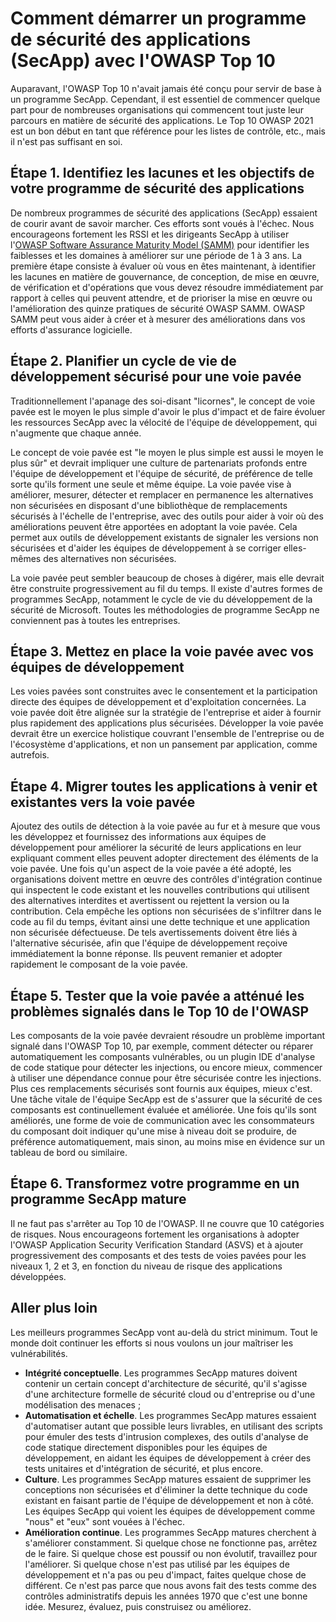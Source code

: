 # Comment démarrer un programme de sécurité des applications (SecApp) avec l'OWASP Top 10

Auparavant, l'OWASP Top 10 n'avait jamais été conçu pour servir de base à un programme SecApp. Cependant, il est essentiel de commencer quelque part pour de nombreuses organisations qui commencent tout juste leur parcours en matière de sécurité des applications. Le Top 10 OWASP 2021 est un bon début en tant que référence pour les listes de contrôle, etc., mais il n'est pas suffisant en soi.

## Étape 1. Identifiez les lacunes et les objectifs de votre programme de sécurité des applications

De nombreux programmes de sécurité des applications (SecApp) essaient de courir avant de savoir marcher. Ces efforts sont voués à l'échec. Nous encourageons fortement les RSSI et les dirigeants SecApp à utiliser l'[OWASP Software Assurance Maturity Model (SAMM)](https://owaspsamm.org) pour identifier les faiblesses et les domaines à améliorer sur une période de 1 à 3 ans. La première étape consiste à évaluer où vous en êtes maintenant, à identifier les lacunes en matière de gouvernance, de conception, de mise en œuvre, de vérification et d'opérations que vous devez résoudre immédiatement par rapport à celles qui peuvent attendre, et de prioriser la mise en œuvre ou l'amélioration des quinze pratiques de sécurité OWASP SAMM. OWASP SAMM peut vous aider à créer et à mesurer des améliorations dans vos efforts d'assurance logicielle.

## Étape 2. Planifier un cycle de vie de développement sécurisé pour une voie pavée

Traditionnellement l'apanage des soi-disant "licornes", le concept de voie pavée est le moyen le plus simple d'avoir le plus d'impact et de faire évoluer les ressources SecApp avec la vélocité de l'équipe de développement, qui n'augmente que chaque année.

Le concept de voie pavée est "le moyen le plus simple est aussi le moyen le plus sûr" et devrait impliquer une culture de partenariats profonds entre l'équipe de développement et l'équipe de sécurité, de préférence de telle sorte qu'ils forment une seule et même équipe. La voie pavée vise à améliorer, mesurer, détecter et remplacer en permanence les alternatives non sécurisées en disposant d'une bibliothèque de remplacements sécurisés à l'échelle de l'entreprise, avec des outils pour aider à voir où des améliorations peuvent être apportées en adoptant la voie pavée. Cela permet aux outils de développement existants de signaler les versions non sécurisées et d'aider les équipes de développement à se corriger elles-mêmes des alternatives non sécurisées.

La voie pavée peut sembler beaucoup de choses à digérer, mais elle devrait être construite progressivement au fil du temps. Il existe d'autres formes de programmes SecApp, notamment le cycle de vie du développement de la sécurité de Microsoft. Toutes les méthodologies de programme SecApp ne conviennent pas à toutes les entreprises.

## Étape 3. Mettez en place la voie pavée avec vos équipes de développement

Les voies pavées sont construites avec le consentement et la participation directe des équipes de développement et d'exploitation concernées. La voie pavée doit être alignée sur la stratégie de l'entreprise et aider à fournir plus rapidement des applications plus sécurisées. Développer la voie pavée devrait être un exercice holistique couvrant l'ensemble de l'entreprise ou de l'écosystème d'applications, et non un pansement par application, comme autrefois.

## Étape 4. Migrer toutes les applications à venir et existantes vers la voie pavée

Ajoutez des outils de détection à la voie pavée au fur et à mesure que vous les développez et fournissez des informations aux équipes de développement pour améliorer la sécurité de leurs applications en leur expliquant comment elles peuvent adopter directement des éléments de la voie pavée. Une fois qu'un aspect de la voie pavée a été adopté, les organisations doivent mettre en œuvre des contrôles d'intégration continue qui inspectent le code existant et les nouvelles contributions qui utilisent des alternatives interdites et avertissent ou rejettent la version ou la contribution. Cela empêche les options non sécurisées de s'infiltrer dans le code au fil du temps, évitant ainsi une dette technique et une application non sécurisée défectueuse. De tels avertissements doivent être liés à l'alternative sécurisée, afin que l'équipe de développement reçoive immédiatement la bonne réponse. Ils peuvent remanier et adopter rapidement le composant de la voie pavée.

## Étape 5. Tester que la voie pavée a atténué les problèmes signalés dans le Top 10 de l'OWASP

Les composants de la voie pavée devraient résoudre un problème important signalé dans l'OWASP Top 10, par exemple, comment détecter ou réparer automatiquement les composants vulnérables, ou un plugin IDE d'analyse de code statique pour détecter les injections, ou encore mieux, commencer à utiliser une dépendance connue pour être sécurisée contre les injections. Plus ces remplacements sécurisés sont fournis aux équipes, mieux c'est. Une tâche vitale de l'équipe SecApp est de s'assurer que la sécurité de ces composants est continuellement évaluée et améliorée. Une fois qu'ils sont améliorés, une forme de voie de communication avec les consommateurs du composant doit indiquer qu'une mise à niveau doit se produire, de préférence automatiquement, mais sinon, au moins mise en évidence sur un tableau de bord ou similaire.

## Étape 6. Transformez votre programme en un programme SecApp mature

Il ne faut pas s'arrêter au Top 10 de l'OWASP. Il ne couvre que 10 catégories de risques. Nous encourageons fortement les organisations à adopter l'OWASP Application Security Verification Standard (ASVS) et à ajouter progressivement des composants et des tests de voies pavées pour les niveaux 1, 2 et 3, en fonction du niveau de risque des applications développées.

## Aller plus loin

Les meilleurs programmes SecApp vont au-delà du strict minimum. Tout le monde doit continuer les efforts si nous voulons un jour maîtriser les vulnérabilités.

-   **Intégrité conceptuelle**. Les programmes SecApp matures doivent contenir un certain concept d'architecture de sécurité, qu'il s'agisse d'une architecture formelle de sécurité cloud ou d'entreprise ou d'une modélisation des menaces ;
-   **Automatisation et échelle**. Les programmes SecApp matures essaient d'automatiser autant que possible leurs livrables, en utilisant des scripts pour émuler des tests d'intrusion complexes, des outils d'analyse de code statique directement disponibles pour les équipes de développement, en aidant les équipes de développement à créer des tests unitaires et d'intégration de sécurité, et plus encore.
-   **Culture**. Les programmes SecApp matures essaient de supprimer les conceptions non sécurisées et d'éliminer la dette technique du code existant en faisant partie de l'équipe de développement et non à côté. Les équipes SecApp qui voient les équipes de développement comme "nous" et "eux" sont vouées à l'échec.
-   **Amélioration continue**. Les programmes SecApp matures cherchent à s'améliorer constamment. Si quelque chose ne fonctionne pas, arrêtez de le faire. Si quelque chose est poussif ou non évolutif, travaillez pour l'améliorer. Si quelque chose n'est pas utilisé par les équipes de développement et n'a pas ou peu d'impact, faites quelque chose de différent. Ce n'est pas parce que nous avons fait des tests comme des contrôles administratifs depuis les années 1970 que c'est une bonne idée. Mesurez, évaluez, puis construisez ou améliorez.
